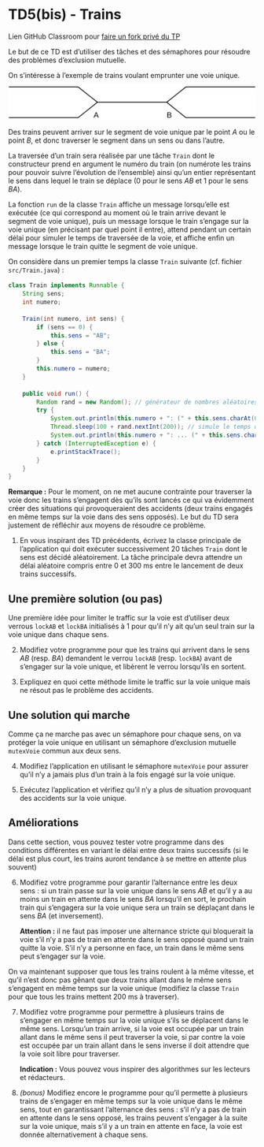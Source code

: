 # TD5(bis) - Trains

Lien GitHub Classroom pour [faire un fork privé du TP](https://classroom.github.com/a/70jpayuf)

Le but de ce TD est d’utiliser des tâches et des sémaphores pour résoudre des problèmes d’exclusion mutuelle.

On s’intéresse à l’exemple de trains voulant emprunter une voie unique.

![voies](images/voies.png)

Des trains peuvent arriver sur le segment de voie unique par le point _A_ ou le point _B_, et donc traverser le segment dans un sens ou dans l’autre.

La traversée d’un train sera réalisée par une tâche `Train` dont le constructeur prend en argument le numéro du train (on numérote les trains pour pouvoir suivre l’évolution de l’ensemble) ainsi qu’un entier représentant le sens dans lequel le train se déplace (0 pour le sens _AB_ et 1 pour le sens _BA_).

La fonction `run` de la classe `Train` affiche un message lorsqu’elle est exécutée (ce qui correspond au moment où le train arrive devant le segment de voie unique), puis un message lorsque le train s’engage sur la voie unique (en précisant par quel point il entre), attend pendant un certain délai pour simuler le temps de traversée de la voie, et affiche enfin un message lorsque le train quitte le segment de voie unique.

On considère dans un premier temps la classe `Train` suivante (cf. fichier `src/Train.java`) :
```java
class Train implements Runnable {
    String sens;
    int numero;

    Train(int numero, int sens) {
        if (sens == 0) {
            this.sens = "AB";
        } else {
            this.sens = "BA";
        }
        this.numero = numero;
    }

    public void run() {
        Random rand = new Random(); // générateur de nombres aléatoires
        try {
            System.out.println(this.numero + ": (" + this.sens.charAt(0) + ") ... ");
            Thread.sleep(100 + rand.nextInt(200)); // simule le temps de traversée
            System.out.println(this.numero + ": ... (" + this.sens.charAt(1) + ")");
        } catch (InterruptedException e) {
            e.printStackTrace();
        }
    }
}
```

**Remarque :** Pour le moment, on ne met aucune contrainte pour traverser la voie donc les trains s’engagent dès qu’ils sont lancés ce qui va évidemment créer des situations qui provoqueraient des accidents (deux trains engagés en même temps sur la voie dans des sens opposés). Le but du TD sera justement de réfléchir aux moyens de résoudre ce problème.

1. En vous inspirant des TD précédents, écrivez la classe principale de l’application qui doit exécuter successivement 20 tâches `Train` dont le sens est décidé aléatoirement. La tâche principale devra attendre un délai aléatoire compris entre 0 et 300 ms entre le lancement de deux trains successifs.

## Une première solution (ou pas)

Une première idée pour limiter le traffic sur la voie est d’utiliser deux verrous `lockAB` et `lockBA` initialisés à 1 pour qu’il n’y ait qu’un seul train sur la voie unique dans chaque sens.

2. Modifiez votre programme pour que les trains qui arrivent dans le sens _AB_ (resp. _BA_) demandent le verrou `lockAB` (resp. `lockBA`) avant de s’engager sur la voie unique, et libèrent le verrou lorsqu’ils en sortent.

3. Expliquez en quoi cette méthode limite le traffic sur la voie unique mais ne résout pas le problème des accidents.

## Une solution qui marche

Comme ça ne marche pas avec un sémaphore pour chaque sens, on va protéger la voie unique en utilisant un sémaphore d’exclusion mutuelle `mutexVoie` commun aux deux sens.

4. Modifiez l’application en utilisant le sémaphore `mutexVoie` pour assurer qu’il n’y a jamais plus d’un train à la fois engagé sur la voie unique.

5. Exécutez l’application et vérifiez qu’il n’y a plus de situation provoquant des accidents sur la voie unique.

## Améliorations

Dans cette section, vous pouvez tester votre programme dans des conditions différentes en variant le délai entre deux trains successifs (si le délai est plus court, les trains auront tendance à se mettre en attente plus souvent)

6. Modifiez votre programme pour garantir l’alternance entre les deux sens : si un train passe sur la voie unique dans le sens _AB_ et qu’il y a au moins un train en attente dans le sens _BA_ lorsqu’il en sort, le prochain train qui s’engagera sur la voie unique sera un train se déplaçant dans le sens _BA_ (et inversement).

    **Attention :** il ne faut pas imposer une alternance stricte qui bloquerait la voie s’il n’y a pas de train en attente dans le sens opposé quand un train quitte la voie. S’il n’y a personne en face, un train dans le même sens peut s’engager sur la voie.

On va maintenant supposer que tous les trains roulent à la même vitesse, et qu’il n’est donc pas gênant que deux trains allant dans le même sens s’engagent en même temps sur la voie unique (modifiez la classe `Train` pour que tous les trains mettent 200 ms à traverser).

7. Modifiez votre programme pour permettre à plusieurs trains de s’engager en même temps sur la voie unique s’ils se déplacent dans le même sens. Lorsqu’un train arrive, si la voie est occupée par un train allant dans le même sens il peut traverser la voie, si par contre la voie est occupée par un train allant dans le sens inverse il doit attendre que la voie soit libre pour traverser.

    **Indication :** Vous pouvez vous inspirer des algorithmes sur les lecteurs et rédacteurs.

8. _(bonus)_ Modifiez encore le programme pour qu’il permette à plusieurs trains de s’engager en même temps sur la voie unique dans le même sens, tout en garantissant l’alternance des sens : s’il n’y a pas de train en attente dans le sens opposé, les trains peuvent s’engager à la suite sur la voie unique, mais s’il y a un train en attente en face, la voie est donnée alternativement à chaque sens.
